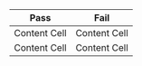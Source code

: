 Pass  | Fail
------------- | -------------
Content Cell  | Content Cell
Content Cell  | Content Cell
